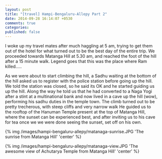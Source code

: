 ```yaml
---
layout: post
title: "[travel] Hampi-Bengaluru-Allepy Part 2"
date: 2014-09-28 16:14:07 +0530
comments: true
categories: 
published: false
---
```


I woke up my travel mates after much haggling at 5 am, trying to get them out of the hotel for what turned out to be the best day of the entire trip. We proceeded towards Matanga Hill at 5.30 am, and reached the foot of the hill after a 15 minute walk. Legend goes that this was the place where Ram killed....<fill that in>.

As we were about to start climbing the hill, a Sadhu waiting at the bottom of the hill asked us to register with the police station before going up the hill. We told the station was closed, so he said its OK and he started  guiding us up the hill. Along the way he told us that he had converted to a Naga Yogi after a stint at a multinational bank and now lived in a cave up the hill (wow), performing his sadhu duties in the temple town. The climb turned out to be pretty trecherous, with steep cliffs and very narrow walk He guided us to the rooftop of the Hanuman Temple present at the top of Matanga Hill, where the sunset can be experienced best, and after inviting us to his cave for tea once we we were done seeing the sunset, set off on his own.

{% img /images/hampi-bengaluru-allepy/matanaga-sunrise.JPG 'The sunrise from Matanga Hill' 'center' %}

{% img /images/hampi-bengaluru-allepy/matanaga-view.JPG 'The awesome view of Achutarya Temple from Matanga Hill' 'center' %}



